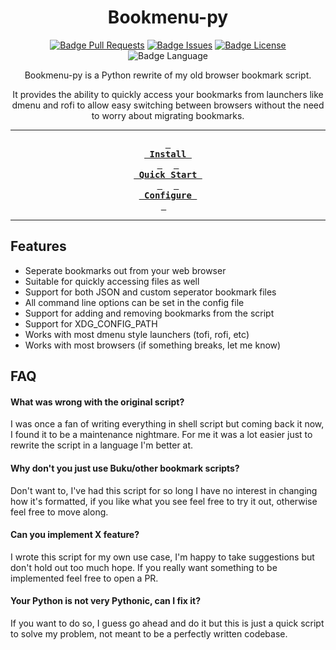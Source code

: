 <div align=center>

# Bookmenu-py

[![Badge Pull Requests]][Pull Requests] 
[![Badge Issues]][Issues] 
[![Badge License]][License] 
![Badge Language] 

Bookmenu-py is a Python rewrite of my old browser bookmark script.

It provides the ability to quickly access your bookmarks from launchers like dmenu and rofi to allow easy switching between browsers without the need to worry about migrating bookmarks.

---

**[<kbd> <br> Install <br> </kbd>][Install]** 
**[<kbd> <br> Quick Start <br> </kbd>][Quick Start]** 
**[<kbd> <br> Configure <br> </kbd>][Configure]** 

---

</div>

## Features

- Seperate bookmarks out from your web browser
- Suitable for quickly accessing files as well
- Support for both JSON and custom seperator bookmark files
- All command line options can be set in the config file
- Support for adding and removing bookmarks from the script
- Support for XDG_CONFIG_PATH
- Works with most dmenu style launchers (tofi, rofi, etc)
- Works with most browsers (if something breaks, let me know)

## FAQ

#### What was wrong with the original script?

I was once a fan of writing everything in shell script but coming back it now, I found it to be a maintenance nightmare. 
For me it was a lot easier just to rewrite the script in a language I'm better at.

#### Why don't you just use Buku/other bookmark scripts?

Don't want to, I've had this script for so long I have no interest in changing how it's formatted, if you like what you see
feel free to try it out, otherwise feel free to move along.

#### Can you implement X feature?

I wrote this script for my own use case, I'm happy to take suggestions but don't hold out too much hope. If you really
want something to be implemented feel free to open a PR.

#### Your Python is not very Pythonic, can I fix it?

If you want to do so, I guess go ahead and do it but this is just a quick script to solve my problem,
not meant to be a perfectly written codebase.


<!----------------------------------------------------------------------------->
[License]: LICENSE
[Pull Requests]: https://github.com/BrodieRobertson/bookmenu-py/pulls
[Issues]: https://github.com/BrodieRobertson/bookmenu-py/issues
[Configure]: https://github.com/BrodieRobertson/bookmenu-py/wiki/Configuration
[Install]: https://github.com/BrodieRobertson/bookmenu-py/wiki/Install-Guide
[Quick Start]: https://github.com/BrodieRobertson/bookmenu-py/wiki/Quick-Start

<!----------------------------------{ Badges }--------------------------------->
[Badge Issues]: https://img.shields.io/github/issues/BrodieRobertson/bookmenu-py
[Badge Pull Requests]: https://img.shields.io/github/issues-pr/BrodieRobertson/bookmenu-py
[Badge License]: https://img.shields.io/github/license/BrodieRobertson/bookmenu-py
[Badge Language]: https://img.shields.io/github/languages/top/BrodieRobertson/bookmenu-py